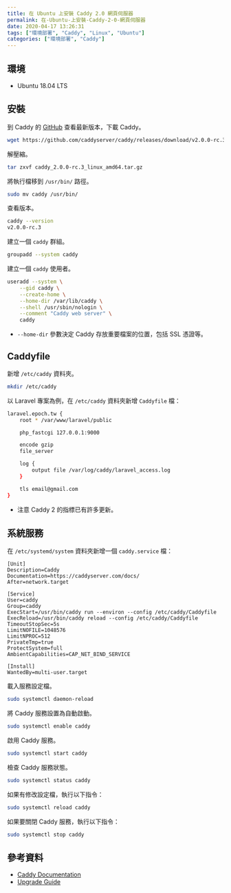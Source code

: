 ```yaml
---
title: 在 Ubuntu 上安裝 Caddy 2.0 網頁伺服器
permalink: 在-Ubuntu-上安裝-Caddy-2-0-網頁伺服器
date: 2020-04-17 13:26:31
tags: ["環境部署", "Caddy", "Linux", "Ubuntu"]
categories: ["環境部署", "Caddy"]
---
```


## 環境

- Ubuntu 18.04 LTS

## 安裝

到 Caddy 的 [GitHub](https://github.com/caddyserver/caddy/releases) 查看最新版本，下載 Caddy。

```BASH
wget https://github.com/caddyserver/caddy/releases/download/v2.0.0-rc.3/caddy_2.0.0-rc.3_linux_amd64.tar.gz
```

解壓縮。

```BASH
tar zxvf caddy_2.0.0-rc.3_linux_amd64.tar.gz
```

將執行檔移到 `/usr/bin/` 路徑。

```BASH
sudo mv caddy /usr/bin/
```

查看版本。

```BASH
caddy --version
v2.0.0-rc.3
```

建立一個 `caddy` 群組。

```BASH
groupadd --system caddy
```

建立一個 `caddy` 使用者。

```BASH
useradd --system \
	--gid caddy \
	--create-home \
	--home-dir /var/lib/caddy \
	--shell /usr/sbin/nologin \
	--comment "Caddy web server" \
	caddy
```

- `--home-dir` 參數決定 Caddy 存放重要檔案的位置，包括 SSL 憑證等。

## Caddyfile

新增 `/etc/caddy` 資料夾。

```BASH
mkdir /etc/caddy
```

以 Laravel 專案為例，在 `/etc/caddy` 資料夾新增 `Caddyfile` 檔：

```BASH
laravel.epoch.tw {
    root * /var/www/laravel/public

    php_fastcgi 127.0.0.1:9000

    encode gzip
    file_server

    log {
        output file /var/log/caddy/laravel_access.log
    }

    tls email@gmail.com
}
```

- 注意 Caddy 2 的指標已有許多更新。

## 系統服務

在 `/etc/systemd/system` 資料夾新增一個 `caddy.service` 檔：

```SERVICE
[Unit]
Description=Caddy
Documentation=https://caddyserver.com/docs/
After=network.target

[Service]
User=caddy
Group=caddy
ExecStart=/usr/bin/caddy run --environ --config /etc/caddy/Caddyfile
ExecReload=/usr/bin/caddy reload --config /etc/caddy/Caddyfile
TimeoutStopSec=5s
LimitNOFILE=1048576
LimitNPROC=512
PrivateTmp=true
ProtectSystem=full
AmbientCapabilities=CAP_NET_BIND_SERVICE

[Install]
WantedBy=multi-user.target
```

載入服務設定檔。

```BASH
sudo systemctl daemon-reload
```

將 Caddy 服務設置為自動啟動。

```BASH
sudo systemctl enable caddy
```

啟用 Caddy 服務。

```BASH
sudo systemctl start caddy
```

檢查 Caddy 服務狀態。

```BASH
sudo systemctl status caddy
```

如果有修改設定檔，執行以下指令：

```BASH
sudo systemctl reload caddy
```

如果要關閉 Caddy 服務，執行以下指令：

```BASH
sudo systemctl stop caddy
```

## 參考資料

- [Caddy Documentation](https://caddyserver.com/docs/)
- [Upgrade Guide](https://caddyserver.com/docs/v2-upgrade)
